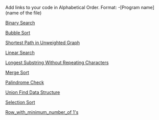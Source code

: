 Add links to your code in Alphabetical Order.
Format: -[Program name](name of the file)

[Binary Search](binarySearch.py)

[Bubble Sort](bubbleSort.py)

[Shortest Path in Unweighted Graph](shortest_path_unweighted.py)  

[Linear Search](LinearSearch.py)

[Longest Substring Without Repeating Characters](lengthOfLongestSubstring.py)

[Merge Sort](MergeSort.py)

[Palindrome Check](palindrome_check.py)

[Union Find Data Structure](ufds.py)

[Selection Sort](selectionSort.py)

[Row_with_minimum_number_of 1's](Row_with_minimum_number_of_1's.py)
